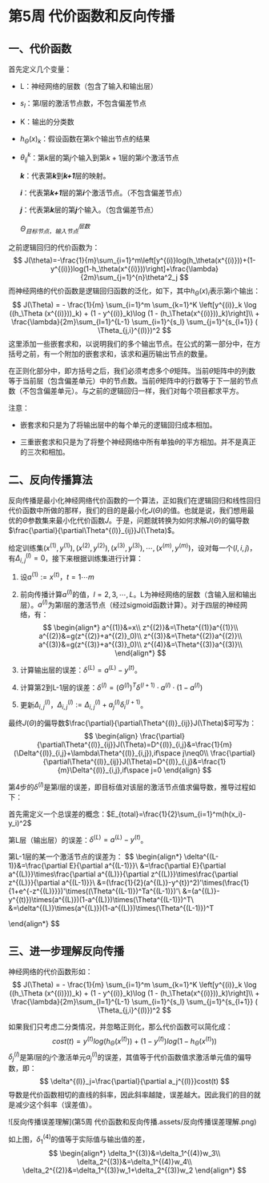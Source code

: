 # 第5周 代价函数和反向传播

## 一、代价函数

首先定义几个变量：

+ L：神经网络的层数（包含了输入和输出层）

+ $s_l$：第$l$层的激活节点数，不包含偏差节点

+ K：输出的分类数

+ $h_\Theta(x)_k$：假设函数在第k个输出节点的结果

+ $\theta^k_{ij}$：第$k$层的第$j$个输入到第$k+1$层的第$i$个激活节点

  ***k***：代表第***k***到***k+1***层的映射。

  ***i***：代表第***k+1***层的第***i***个激活节点。（不包含偏差节点）

  ***j***：代表第***k***层的第***j***个输入。（包含偏差节点）
  
  $\Theta^{层数}_{目标节点，输入节点}$

之前逻辑回归的代价函数为：
$$
J(\theta)=-\frac{1}{m}\sum_{i=1}^m\left[y^{(i)}log(h_\theta(x^{(i)}))+(1-y^{(i)})log(1-h_\theta(x^{(i)}))\right]+\frac{\lambda}{2m}\sum_{j=1}^{n}\theta^2_j
$$
而神经网络的代价函数是逻辑回归函数的泛化，如下，其中$h_\Theta(x)_i$表示第i个输出：
$$
J(\Theta) = - \frac{1}{m} \sum_{i=1}^m \sum_{k=1}^K \left[y^{(i)}_k \log ((h_\Theta (x^{(i)}))_k) + (1 - y^{(i)}_k)\log (1 - (h_\Theta(x^{(i)}))_k)\right]\\ + \frac{\lambda}{2m}\sum_{l=1}^{L-1} \sum_{i=1}^{s_l} \sum_{j=1}^{s_{l+1}} ( \Theta_{j,i}^{(l)})^2
$$
这里添加一些嵌套求和，以说明我们的多个输出节点。在公式的第一部分中，在方括号之前，有一个附加的嵌套求和，该求和遍历输出节点的数量。

在正则化部分中，即方括号之后，我们必须考虑多个$\theta$矩阵。当前$\theta$矩阵中的列数等于当前层（包含偏差单元）中的节点数。当前$\theta$矩阵中的行数等于下一层的节点数（不包含偏差单元）。与之前的逻辑回归一样，我们对每个项目都求平方。

注意：

+ 嵌套求和只是为了将输出层中的每个单元的逻辑回归成本相加。

+ 三重嵌套求和只是为了将整个神经网络中所有单独$\theta$的平方相加。并不是真正的三次和相加。

  

## 二、反向传播算法

反向传播是最小化神经网络代价函数的一个算法，正如我们在逻辑回归和线性回归代价函数中所做的那样，我们的目的是最小化$J(\Theta)$的值。也就是说，我们想用最优的$\Theta$参数集来最小化代价函数$J$。于是，问题就转换为如何求解$J(\Theta)$的偏导数$\frac{\partial}{\partial\Theta^{(l)}_{ij}}J(\Theta)$。

给定训练集${(x^{(1)},y^{(1)}),(x^{(2)},y^{(2)}),(x^{(3)},y^{(3)}),\cdots,(x^{(m)},y^{(m)})}$，设对每一个$(l,i,j)$，有$\Delta^{(l)}_{i,j}=0$，接下来根据训练集进行计算：

1. 设$a^{(1)}:=x^{(t)}$，$t=1\cdots m$

2. 前向传播计算$a^{(l)}$的值，$l=2,3,\cdots,L$。L为神经网络的层数（含输入层和输出层）。$a^{(l)}$为第l层的激活节点（经过sigmoid函数计算）。对于四层的神经网络，有：
   $$
   \begin{align*}
   a^{(1)}&=x\\
   z^{(2)}&=\Theta^{(1)}a^{(1)}\\
   a^{(2)}&=g(z^{(2)}+a^{(2)}_0)\\
   z^{(3)}&=\Theta^{(2)}a^{(2)}\\
   a^{(3)}&=g(z^{(3)}+a^{(3)}_0)\\
   z^{(4)}&=\Theta^{(3)}a^{(3)}\\
   \end{align*}
   $$

3. 计算输出层的误差：$\delta^{(L)}=a^{(L)}-y^{(t)}$。

4. 计算第2到L-1层的误差：$\delta^{(l)}=(\Theta^{(l)})^T\delta^{(l+1)}\cdot a^{(l)}\cdot(1-a^{(l)})$

5. 更新$\Delta^{(l)}_{i,j}$，$\Delta^{(l)}_{i,j}:=\Delta^{(l)}_{i,j}+a_j^{(l)}\delta_i^{(l+1)}$。

最终$J(\Theta)$的偏导数$\frac{\partial}{\partial\Theta^{(l)}_{ij}}J(\Theta)$可写为：
$$
\begin{align}
\frac{\partial}{\partial\Theta^{(l)}_{ij}}J(\Theta)=D^{(l)}_{i,j}&=\frac{1}{m}(\Delta^{(l)}_{i,j}+\lambda\Theta^{(l)}_{i,j}),if\space j\neq0\\
\frac{\partial}{\partial\Theta^{(l)}_{ij}}J(\Theta)=D^{(l)}_{i,j}&=\frac{1}{m}\Delta^{(l)}_{i,j},if\space j=0
\end{align}
$$


第4步的$\delta^{(l)}$是第$l$层的误差，即目标值对该层的激活节点值求偏导数，推导过程如下：

首先需定义一个总误差的概念：$E_{total}=\frac{1}{2}\sum_{i=1}^m(h(x_i)-y_i)^2$

第L层（输出层）的误差：$\delta^{(L)}=a^{(L)}-y^{(t)}$。

第L-1层的某一个激活节点的误差为：
$$
\begin{align*}
\delta^{(L-1)}&=\frac{\partial E}{\partial a^{(L-1)}}\\
&=\frac{\partial E}{\partial a^{(L)}}\times\frac{\partial a^{(L)}}{\partial z^{(L)}}\times\frac{\partial z^{(L)}}{\partial a^{(L-1)}}\\
&=(\frac{1}{2}(a^{(L)}-y^{t})^2)'\times(\frac{1}{1+e^{-z^{(L)}}})'\times((\Theta^{(L-1)})^Ta^{(L-1)})'\\
&=(a^{(L)}-y^{(t)})\times(a^{(L)})(1-a^{(L)})\times(\Theta^{(L-1)})^T\\
&=\delta^{(L)}\times(a^{(L)})(1-a^{(L)})\times(\Theta^{(L-1)})^T

\end{align*}
$$

## 三、进一步理解反向传播

神经网络的代价函数形如：
$$
J(\Theta) = - \frac{1}{m} \sum_{i=1}^m \sum_{k=1}^K \left[y^{(i)}_k \log ((h_\Theta (x^{(i)}))_k) + (1 - y^{(i)}_k)\log (1 - (h_\Theta(x^{(i)}))_k)\right]\\ + \frac{\lambda}{2m}\sum_{l=1}^{L-1} \sum_{i=1}^{s_l} \sum_{j=1}^{s_{l+1}} ( \Theta_{j,i}^{(l)})^2
$$

如果我们只考虑二分类情况，并忽略正则化，那么代价函数可以简化成：
$$
cost(t)=y^{(t)}log(h_\Theta(x^{(t)}))+(1-y^{(t)})log(1-h_\Theta(x^{(t)}))
$$
$\delta^{(l)}_j$是第$l$层的$j$个激活单元$a^{(l)}_j$的误差，其值等于代价函数值求激活单元值的偏导数，即：
$$
\delta^{(l)}_j=\frac{\partial}{\partial a_j^{(l)}}cost(t)
$$
导数是代价函数相切的直线的斜率，因此斜率越陡，误差越大。因此我们的目的就是减少这个斜率（误差值）。

![反向传播误差理解](第5周 代价函数和反向传播.assets/反向传播误差理解.png)

如上图，$\delta^{(4)}_1$的值等于实际值与输出值的差，
$$
\begin{align*}
\delta_1^{(3)}&=\delta_1^{(4)}w_3\\
\delta_2^{(3)}&=\delta_1^{(4)}w_4\\
\delta_2^{(2)}&=\delta_1^{(3)}w_1+\delta_2^{(3)}w_2
\end{align*}
$$
